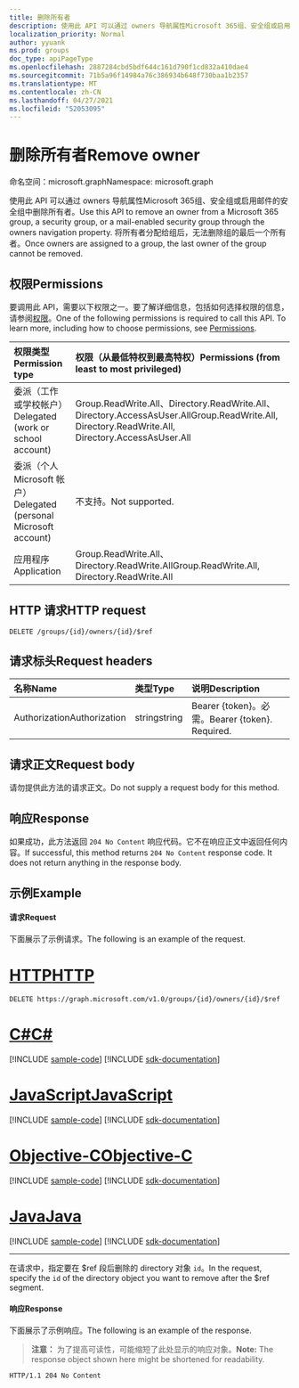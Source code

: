 ```yaml
---
title: 删除所有者
description: 使用此 API 可以通过 owners 导航属性Microsoft 365组、安全组或启用邮件的安全组中删除所有者。
localization_priority: Normal
author: yyuank
ms.prod: groups
doc_type: apiPageType
ms.openlocfilehash: 2887284cbd5bdf644c161d790f1cd832a410dae4
ms.sourcegitcommit: 71b5a96f14984a76c386934b648f730baa1b2357
ms.translationtype: MT
ms.contentlocale: zh-CN
ms.lasthandoff: 04/27/2021
ms.locfileid: "52053095"
---
```

# <a name="remove-owner"></a><span data-ttu-id="9b274-103">删除所有者</span><span class="sxs-lookup"><span data-stu-id="9b274-103">Remove owner</span></span>

<span data-ttu-id="9b274-104">命名空间：microsoft.graph</span><span class="sxs-lookup"><span data-stu-id="9b274-104">Namespace: microsoft.graph</span></span>

<span data-ttu-id="9b274-105">使用此 API 可以通过 owners 导航属性Microsoft 365组、安全组或启用邮件的安全组中删除所有者。</span><span class="sxs-lookup"><span data-stu-id="9b274-105">Use this API to remove an owner from a Microsoft 365 group, a security group, or a mail-enabled security group through the owners navigation property.</span></span> <span data-ttu-id="9b274-106">将所有者分配给组后，无法删除组的最后一个所有者。</span><span class="sxs-lookup"><span data-stu-id="9b274-106">Once owners are assigned to a group, the last owner of the group cannot be removed.</span></span> 

## <a name="permissions"></a><span data-ttu-id="9b274-107">权限</span><span class="sxs-lookup"><span data-stu-id="9b274-107">Permissions</span></span>
<span data-ttu-id="9b274-p102">要调用此 API，需要以下权限之一。要了解详细信息，包括如何选择权限的信息，请参阅[权限](/graph/permissions-reference)。</span><span class="sxs-lookup"><span data-stu-id="9b274-p102">One of the following permissions is required to call this API. To learn more, including how to choose permissions, see [Permissions](/graph/permissions-reference).</span></span>

|<span data-ttu-id="9b274-110">权限类型</span><span class="sxs-lookup"><span data-stu-id="9b274-110">Permission type</span></span>      | <span data-ttu-id="9b274-111">权限（从最低特权到最高特权）</span><span class="sxs-lookup"><span data-stu-id="9b274-111">Permissions (from least to most privileged)</span></span>              |
|:--------------------|:---------------------------------------------------------|
|<span data-ttu-id="9b274-112">委派（工作或学校帐户）</span><span class="sxs-lookup"><span data-stu-id="9b274-112">Delegated (work or school account)</span></span> | <span data-ttu-id="9b274-113">Group.ReadWrite.All、Directory.ReadWrite.All、Directory.AccessAsUser.All</span><span class="sxs-lookup"><span data-stu-id="9b274-113">Group.ReadWrite.All, Directory.ReadWrite.All, Directory.AccessAsUser.All</span></span>    |
|<span data-ttu-id="9b274-114">委派（个人 Microsoft 帐户）</span><span class="sxs-lookup"><span data-stu-id="9b274-114">Delegated (personal Microsoft account)</span></span> | <span data-ttu-id="9b274-115">不支持。</span><span class="sxs-lookup"><span data-stu-id="9b274-115">Not supported.</span></span>    |
|<span data-ttu-id="9b274-116">应用程序</span><span class="sxs-lookup"><span data-stu-id="9b274-116">Application</span></span> | <span data-ttu-id="9b274-117">Group.ReadWrite.All、Directory.ReadWrite.All</span><span class="sxs-lookup"><span data-stu-id="9b274-117">Group.ReadWrite.All, Directory.ReadWrite.All</span></span> |

## <a name="http-request"></a><span data-ttu-id="9b274-118">HTTP 请求</span><span class="sxs-lookup"><span data-stu-id="9b274-118">HTTP request</span></span>
<!-- { "blockType": "ignored" } -->
```http
DELETE /groups/{id}/owners/{id}/$ref
```

## <a name="request-headers"></a><span data-ttu-id="9b274-119">请求标头</span><span class="sxs-lookup"><span data-stu-id="9b274-119">Request headers</span></span>
| <span data-ttu-id="9b274-120">名称</span><span class="sxs-lookup"><span data-stu-id="9b274-120">Name</span></span>       | <span data-ttu-id="9b274-121">类型</span><span class="sxs-lookup"><span data-stu-id="9b274-121">Type</span></span> | <span data-ttu-id="9b274-122">说明</span><span class="sxs-lookup"><span data-stu-id="9b274-122">Description</span></span>|
|:---------------|:--------|:----------|
| <span data-ttu-id="9b274-123">Authorization</span><span class="sxs-lookup"><span data-stu-id="9b274-123">Authorization</span></span>  | <span data-ttu-id="9b274-124">string</span><span class="sxs-lookup"><span data-stu-id="9b274-124">string</span></span>  | <span data-ttu-id="9b274-p103">Bearer {token}。必需。</span><span class="sxs-lookup"><span data-stu-id="9b274-p103">Bearer {token}. Required.</span></span> |

## <a name="request-body"></a><span data-ttu-id="9b274-127">请求正文</span><span class="sxs-lookup"><span data-stu-id="9b274-127">Request body</span></span>
<span data-ttu-id="9b274-128">请勿提供此方法的请求正文。</span><span class="sxs-lookup"><span data-stu-id="9b274-128">Do not supply a request body for this method.</span></span>

## <a name="response"></a><span data-ttu-id="9b274-129">响应</span><span class="sxs-lookup"><span data-stu-id="9b274-129">Response</span></span>
<span data-ttu-id="9b274-p104">如果成功，此方法返回 `204 No Content` 响应代码。它不在响应正文中返回任何内容。</span><span class="sxs-lookup"><span data-stu-id="9b274-p104">If successful, this method returns `204 No Content` response code. It does not return anything in the response body.</span></span>

## <a name="example"></a><span data-ttu-id="9b274-132">示例</span><span class="sxs-lookup"><span data-stu-id="9b274-132">Example</span></span>
#### <a name="request"></a><span data-ttu-id="9b274-133">请求</span><span class="sxs-lookup"><span data-stu-id="9b274-133">Request</span></span>
<span data-ttu-id="9b274-134">下面展示了示例请求。</span><span class="sxs-lookup"><span data-stu-id="9b274-134">The following is an example of the request.</span></span>

# <a name="http"></a>[<span data-ttu-id="9b274-135">HTTP</span><span class="sxs-lookup"><span data-stu-id="9b274-135">HTTP</span></span>](#tab/http)
<!-- {
  "blockType": "request",
  "name": "delete_owner_from_group"
}-->
```http
DELETE https://graph.microsoft.com/v1.0/groups/{id}/owners/{id}/$ref
```
# <a name="c"></a>[<span data-ttu-id="9b274-136">C#</span><span class="sxs-lookup"><span data-stu-id="9b274-136">C#</span></span>](#tab/csharp)
[!INCLUDE [sample-code](../includes/snippets/csharp/delete-owner-from-group-csharp-snippets.md)]
[!INCLUDE [sdk-documentation](../includes/snippets/snippets-sdk-documentation-link.md)]

# <a name="javascript"></a>[<span data-ttu-id="9b274-137">JavaScript</span><span class="sxs-lookup"><span data-stu-id="9b274-137">JavaScript</span></span>](#tab/javascript)
[!INCLUDE [sample-code](../includes/snippets/javascript/delete-owner-from-group-javascript-snippets.md)]
[!INCLUDE [sdk-documentation](../includes/snippets/snippets-sdk-documentation-link.md)]

# <a name="objective-c"></a>[<span data-ttu-id="9b274-138">Objective-C</span><span class="sxs-lookup"><span data-stu-id="9b274-138">Objective-C</span></span>](#tab/objc)
[!INCLUDE [sample-code](../includes/snippets/objc/delete-owner-from-group-objc-snippets.md)]
[!INCLUDE [sdk-documentation](../includes/snippets/snippets-sdk-documentation-link.md)]

# <a name="java"></a>[<span data-ttu-id="9b274-139">Java</span><span class="sxs-lookup"><span data-stu-id="9b274-139">Java</span></span>](#tab/java)
[!INCLUDE [sample-code](../includes/snippets/java/delete-owner-from-group-java-snippets.md)]
[!INCLUDE [sdk-documentation](../includes/snippets/snippets-sdk-documentation-link.md)]

---

<span data-ttu-id="9b274-140">在请求中，指定要在 $ref 段后删除的 directory 对象 `id`。</span><span class="sxs-lookup"><span data-stu-id="9b274-140">In the request, specify the `id` of the directory object you want to remove after the $ref segment.</span></span>

#### <a name="response"></a><span data-ttu-id="9b274-141">响应</span><span class="sxs-lookup"><span data-stu-id="9b274-141">Response</span></span>
<span data-ttu-id="9b274-142">下面展示了示例响应。</span><span class="sxs-lookup"><span data-stu-id="9b274-142">The following is an example of the response.</span></span>
><span data-ttu-id="9b274-143">**注意：** 为了提高可读性，可能缩短了此处显示的响应对象。</span><span class="sxs-lookup"><span data-stu-id="9b274-143">**Note:** The response object shown here might be shortened for readability.</span></span>
<!-- {
  "blockType": "response",
  "truncated": true,
  "@odata.type": "microsoft.graph.directoryObject"
} -->
```http
HTTP/1.1 204 No Content
```

<!-- uuid: 8fcb5dbc-d5aa-4681-8e31-b001d5168d79
2015-10-25 14:57:30 UTC -->
<!-- {
  "type": "#page.annotation",
  "description": "Delete owner",
  "keywords": "",
  "section": "documentation",
  "tocPath": "",
  "suppressions": [
  ]
}-->

